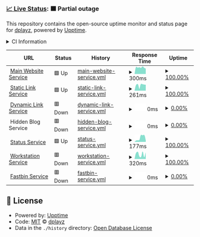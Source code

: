 ### [📈 Live Status](https://demo.upptime.js.org): <!--live status--> **🟧 Partial outage**

This repository contains the open-source uptime monitor and status page for [dplayz](dplayzgames06.tk), powered by [Upptime](https://github.com/upptime/upptime).

<details>
  <summary>CI Information</summary>

[![Uptime CI](https://github.com/dplayz/statuspage/workflows/Uptime%20CI/badge.svg)](https://github.com/dplayz/statuspage/actions?query=workflow%3A%22Uptime+CI%22)
[![Response Time CI](https://github.com/dplayz/statuspage/workflows/Response%20Time%20CI/badge.svg)](https://github.com/dplayz/statuspage/actions?query=workflow%3A%22Response+Time+CI%22)
[![Graphs CI](https://github.com/dplayz/statuspage/workflows/Graphs%20CI/badge.svg)](https://github.com/dplayz/statuspage/actions?query=workflow%3A%22Graphs+CI%22)
[![Static Site CI](https://github.com/dplayz/statuspage/workflows/Static%20Site%20CI/badge.svg)](https://github.com/dplayz/statuspage/actions?query=workflow%3A%22Static+Site+CI%22)
[![Summary CI](https://github.com/dplayz/statuspage/workflows/Summary%20CI/badge.svg)](https://github.com/dplayz/statuspage/actions?query=workflow%3A%22Summary+CI%22)

With [Upptime](https://upptime.js.org), you can get your own unlimited and free uptime monitor and status page, powered entirely by a GitHub repository. We use [Issues](https://github.com/dplayz/status/issues) as incident reports, [Actions](https://github.com/dplayz/status/actions) as uptime monitors, and [Pages](https://status.dplayzgames06.tk) for the status page.

With [Upptime](https://upptime.js.org), you can get your own unlimited and free uptime monitor and status page, powered entirely by a GitHub repository. We use [Issues](https://github.com/dplayz/status/issues) as incident reports, [Actions](https://github.com/dplayz/status/actions) as uptime monitors, and [Pages](https://status.dplayzgames06.tk) for the status page.

With [Upptime](https://upptime.js.org), you can get your own unlimited and free uptime monitor and status page, powered entirely by a GitHub repository. We use [Issues](https://github.com/dplayz/status/issues) as incident reports, [Actions](https://github.com/dplayz/status/actions) as uptime monitors, and [Pages](https://status.dplayzgames06.tk) for the status page.

</details>

<!--start: status pages-->
<!-- This summary is generated by Upptime (https://github.com/upptime/upptime) -->
<!-- Do not edit this manually, your changes will be overwritten -->
<!-- prettier-ignore -->
| URL | Status | History | Response Time | Uptime |
| --- | ------ | ------- | ------------- | ------ |
| <img alt="" src="https://icons.duckduckgo.com/ip3/dpg06.top.ico" height="13"> [Main Website Service](https://dpG06.top) | 🟩 Up | [main-website-service.yml](https://github.com/dplayz/status/commits/HEAD/history/main-website-service.yml) | <details><summary><img alt="Response time graph" src="./graphs/main-website-service/response-time-week.png" height="20"> 300ms</summary><br><a href="https://status.dpG06.top/history/main-website-service"><img alt="Response time 315" src="https://img.shields.io/endpoint?url=https%3A%2F%2Fraw.githubusercontent.com%2Fdplayz%2Fstatus%2FHEAD%2Fapi%2Fmain-website-service%2Fresponse-time.json"></a><br><a href="https://status.dpG06.top/history/main-website-service"><img alt="24-hour response time 249" src="https://img.shields.io/endpoint?url=https%3A%2F%2Fraw.githubusercontent.com%2Fdplayz%2Fstatus%2FHEAD%2Fapi%2Fmain-website-service%2Fresponse-time-day.json"></a><br><a href="https://status.dpG06.top/history/main-website-service"><img alt="7-day response time 300" src="https://img.shields.io/endpoint?url=https%3A%2F%2Fraw.githubusercontent.com%2Fdplayz%2Fstatus%2FHEAD%2Fapi%2Fmain-website-service%2Fresponse-time-week.json"></a><br><a href="https://status.dpG06.top/history/main-website-service"><img alt="30-day response time 289" src="https://img.shields.io/endpoint?url=https%3A%2F%2Fraw.githubusercontent.com%2Fdplayz%2Fstatus%2FHEAD%2Fapi%2Fmain-website-service%2Fresponse-time-month.json"></a><br><a href="https://status.dpG06.top/history/main-website-service"><img alt="1-year response time 307" src="https://img.shields.io/endpoint?url=https%3A%2F%2Fraw.githubusercontent.com%2Fdplayz%2Fstatus%2FHEAD%2Fapi%2Fmain-website-service%2Fresponse-time-year.json"></a></details> | <details><summary><a href="https://status.dpG06.top/history/main-website-service">100.00%</a></summary><a href="https://status.dpG06.top/history/main-website-service"><img alt="All-time uptime 99.48%" src="https://img.shields.io/endpoint?url=https%3A%2F%2Fraw.githubusercontent.com%2Fdplayz%2Fstatus%2FHEAD%2Fapi%2Fmain-website-service%2Fuptime.json"></a><br><a href="https://status.dpG06.top/history/main-website-service"><img alt="24-hour uptime 100.00%" src="https://img.shields.io/endpoint?url=https%3A%2F%2Fraw.githubusercontent.com%2Fdplayz%2Fstatus%2FHEAD%2Fapi%2Fmain-website-service%2Fuptime-day.json"></a><br><a href="https://status.dpG06.top/history/main-website-service"><img alt="7-day uptime 100.00%" src="https://img.shields.io/endpoint?url=https%3A%2F%2Fraw.githubusercontent.com%2Fdplayz%2Fstatus%2FHEAD%2Fapi%2Fmain-website-service%2Fuptime-week.json"></a><br><a href="https://status.dpG06.top/history/main-website-service"><img alt="30-day uptime 100.00%" src="https://img.shields.io/endpoint?url=https%3A%2F%2Fraw.githubusercontent.com%2Fdplayz%2Fstatus%2FHEAD%2Fapi%2Fmain-website-service%2Fuptime-month.json"></a><br><a href="https://status.dpG06.top/history/main-website-service"><img alt="1-year uptime 99.17%" src="https://img.shields.io/endpoint?url=https%3A%2F%2Fraw.githubusercontent.com%2Fdplayz%2Fstatus%2FHEAD%2Fapi%2Fmain-website-service%2Fuptime-year.json"></a></details>
| <img alt="" src="https://icons.duckduckgo.com/ip3/l.dpg06.top.ico" height="13"> [Static Link Service](https://l.dpg06.top) | 🟩 Up | [static-link-service.yml](https://github.com/dplayz/status/commits/HEAD/history/static-link-service.yml) | <details><summary><img alt="Response time graph" src="./graphs/static-link-service/response-time-week.png" height="20"> 261ms</summary><br><a href="https://status.dpG06.top/history/static-link-service"><img alt="Response time 295" src="https://img.shields.io/endpoint?url=https%3A%2F%2Fraw.githubusercontent.com%2Fdplayz%2Fstatus%2FHEAD%2Fapi%2Fstatic-link-service%2Fresponse-time.json"></a><br><a href="https://status.dpG06.top/history/static-link-service"><img alt="24-hour response time 275" src="https://img.shields.io/endpoint?url=https%3A%2F%2Fraw.githubusercontent.com%2Fdplayz%2Fstatus%2FHEAD%2Fapi%2Fstatic-link-service%2Fresponse-time-day.json"></a><br><a href="https://status.dpG06.top/history/static-link-service"><img alt="7-day response time 261" src="https://img.shields.io/endpoint?url=https%3A%2F%2Fraw.githubusercontent.com%2Fdplayz%2Fstatus%2FHEAD%2Fapi%2Fstatic-link-service%2Fresponse-time-week.json"></a><br><a href="https://status.dpG06.top/history/static-link-service"><img alt="30-day response time 280" src="https://img.shields.io/endpoint?url=https%3A%2F%2Fraw.githubusercontent.com%2Fdplayz%2Fstatus%2FHEAD%2Fapi%2Fstatic-link-service%2Fresponse-time-month.json"></a><br><a href="https://status.dpG06.top/history/static-link-service"><img alt="1-year response time 280" src="https://img.shields.io/endpoint?url=https%3A%2F%2Fraw.githubusercontent.com%2Fdplayz%2Fstatus%2FHEAD%2Fapi%2Fstatic-link-service%2Fresponse-time-year.json"></a></details> | <details><summary><a href="https://status.dpG06.top/history/static-link-service">100.00%</a></summary><a href="https://status.dpG06.top/history/static-link-service"><img alt="All-time uptime 98.72%" src="https://img.shields.io/endpoint?url=https%3A%2F%2Fraw.githubusercontent.com%2Fdplayz%2Fstatus%2FHEAD%2Fapi%2Fstatic-link-service%2Fuptime.json"></a><br><a href="https://status.dpG06.top/history/static-link-service"><img alt="24-hour uptime 100.00%" src="https://img.shields.io/endpoint?url=https%3A%2F%2Fraw.githubusercontent.com%2Fdplayz%2Fstatus%2FHEAD%2Fapi%2Fstatic-link-service%2Fuptime-day.json"></a><br><a href="https://status.dpG06.top/history/static-link-service"><img alt="7-day uptime 100.00%" src="https://img.shields.io/endpoint?url=https%3A%2F%2Fraw.githubusercontent.com%2Fdplayz%2Fstatus%2FHEAD%2Fapi%2Fstatic-link-service%2Fuptime-week.json"></a><br><a href="https://status.dpG06.top/history/static-link-service"><img alt="30-day uptime 100.00%" src="https://img.shields.io/endpoint?url=https%3A%2F%2Fraw.githubusercontent.com%2Fdplayz%2Fstatus%2FHEAD%2Fapi%2Fstatic-link-service%2Fuptime-month.json"></a><br><a href="https://status.dpG06.top/history/static-link-service"><img alt="1-year uptime 99.05%" src="https://img.shields.io/endpoint?url=https%3A%2F%2Fraw.githubusercontent.com%2Fdplayz%2Fstatus%2FHEAD%2Fapi%2Fstatic-link-service%2Fuptime-year.json"></a></details>
| <img alt="" src="https://icons.duckduckgo.com/ip3/lv2.dpg06.top.ico" height="13"> [Dynamic Link Service](https://lv2.dpg06.top) | 🟥 Down | [dynamic-link-service.yml](https://github.com/dplayz/status/commits/HEAD/history/dynamic-link-service.yml) | <details><summary><img alt="Response time graph" src="./graphs/dynamic-link-service/response-time-week.png" height="20"> 0ms</summary><br><a href="https://status.dpG06.top/history/dynamic-link-service"><img alt="Response time 533" src="https://img.shields.io/endpoint?url=https%3A%2F%2Fraw.githubusercontent.com%2Fdplayz%2Fstatus%2FHEAD%2Fapi%2Fdynamic-link-service%2Fresponse-time.json"></a><br><a href="https://status.dpG06.top/history/dynamic-link-service"><img alt="24-hour response time 0" src="https://img.shields.io/endpoint?url=https%3A%2F%2Fraw.githubusercontent.com%2Fdplayz%2Fstatus%2FHEAD%2Fapi%2Fdynamic-link-service%2Fresponse-time-day.json"></a><br><a href="https://status.dpG06.top/history/dynamic-link-service"><img alt="7-day response time 0" src="https://img.shields.io/endpoint?url=https%3A%2F%2Fraw.githubusercontent.com%2Fdplayz%2Fstatus%2FHEAD%2Fapi%2Fdynamic-link-service%2Fresponse-time-week.json"></a><br><a href="https://status.dpG06.top/history/dynamic-link-service"><img alt="30-day response time 0" src="https://img.shields.io/endpoint?url=https%3A%2F%2Fraw.githubusercontent.com%2Fdplayz%2Fstatus%2FHEAD%2Fapi%2Fdynamic-link-service%2Fresponse-time-month.json"></a><br><a href="https://status.dpG06.top/history/dynamic-link-service"><img alt="1-year response time 550" src="https://img.shields.io/endpoint?url=https%3A%2F%2Fraw.githubusercontent.com%2Fdplayz%2Fstatus%2FHEAD%2Fapi%2Fdynamic-link-service%2Fresponse-time-year.json"></a></details> | <details><summary><a href="https://status.dpG06.top/history/dynamic-link-service">0.00%</a></summary><a href="https://status.dpG06.top/history/dynamic-link-service"><img alt="All-time uptime 60.45%" src="https://img.shields.io/endpoint?url=https%3A%2F%2Fraw.githubusercontent.com%2Fdplayz%2Fstatus%2FHEAD%2Fapi%2Fdynamic-link-service%2Fuptime.json"></a><br><a href="https://status.dpG06.top/history/dynamic-link-service"><img alt="24-hour uptime 0.00%" src="https://img.shields.io/endpoint?url=https%3A%2F%2Fraw.githubusercontent.com%2Fdplayz%2Fstatus%2FHEAD%2Fapi%2Fdynamic-link-service%2Fuptime-day.json"></a><br><a href="https://status.dpG06.top/history/dynamic-link-service"><img alt="7-day uptime 0.00%" src="https://img.shields.io/endpoint?url=https%3A%2F%2Fraw.githubusercontent.com%2Fdplayz%2Fstatus%2FHEAD%2Fapi%2Fdynamic-link-service%2Fuptime-week.json"></a><br><a href="https://status.dpG06.top/history/dynamic-link-service"><img alt="30-day uptime 0.00%" src="https://img.shields.io/endpoint?url=https%3A%2F%2Fraw.githubusercontent.com%2Fdplayz%2Fstatus%2FHEAD%2Fapi%2Fdynamic-link-service%2Fuptime-month.json"></a><br><a href="https://status.dpG06.top/history/dynamic-link-service"><img alt="1-year uptime 37.69%" src="https://img.shields.io/endpoint?url=https%3A%2F%2Fraw.githubusercontent.com%2Fdplayz%2Fstatus%2FHEAD%2Fapi%2Fdynamic-link-service%2Fuptime-year.json"></a></details>
| <img alt="" src="https://icons.duckduckgo.com/ip3/null.ico" height="13"> Hidden Blog Service | 🟥 Down | [hidden-blog-service.yml](https://github.com/dplayz/status/commits/HEAD/history/hidden-blog-service.yml) | <details><summary><img alt="Response time graph" src="./graphs/hidden-blog-service/response-time-week.png" height="20"> 0ms</summary><br><a href="https://status.dpG06.top/history/hidden-blog-service"><img alt="Response time 277" src="https://img.shields.io/endpoint?url=https%3A%2F%2Fraw.githubusercontent.com%2Fdplayz%2Fstatus%2FHEAD%2Fapi%2Fhidden-blog-service%2Fresponse-time.json"></a><br><a href="https://status.dpG06.top/history/hidden-blog-service"><img alt="24-hour response time 0" src="https://img.shields.io/endpoint?url=https%3A%2F%2Fraw.githubusercontent.com%2Fdplayz%2Fstatus%2FHEAD%2Fapi%2Fhidden-blog-service%2Fresponse-time-day.json"></a><br><a href="https://status.dpG06.top/history/hidden-blog-service"><img alt="7-day response time 0" src="https://img.shields.io/endpoint?url=https%3A%2F%2Fraw.githubusercontent.com%2Fdplayz%2Fstatus%2FHEAD%2Fapi%2Fhidden-blog-service%2Fresponse-time-week.json"></a><br><a href="https://status.dpG06.top/history/hidden-blog-service"><img alt="30-day response time 0" src="https://img.shields.io/endpoint?url=https%3A%2F%2Fraw.githubusercontent.com%2Fdplayz%2Fstatus%2FHEAD%2Fapi%2Fhidden-blog-service%2Fresponse-time-month.json"></a><br><a href="https://status.dpG06.top/history/hidden-blog-service"><img alt="1-year response time 231" src="https://img.shields.io/endpoint?url=https%3A%2F%2Fraw.githubusercontent.com%2Fdplayz%2Fstatus%2FHEAD%2Fapi%2Fhidden-blog-service%2Fresponse-time-year.json"></a></details> | <details><summary><a href="https://status.dpG06.top/history/hidden-blog-service">0.00%</a></summary><a href="https://status.dpG06.top/history/hidden-blog-service"><img alt="All-time uptime 61.35%" src="https://img.shields.io/endpoint?url=https%3A%2F%2Fraw.githubusercontent.com%2Fdplayz%2Fstatus%2FHEAD%2Fapi%2Fhidden-blog-service%2Fuptime.json"></a><br><a href="https://status.dpG06.top/history/hidden-blog-service"><img alt="24-hour uptime 0.00%" src="https://img.shields.io/endpoint?url=https%3A%2F%2Fraw.githubusercontent.com%2Fdplayz%2Fstatus%2FHEAD%2Fapi%2Fhidden-blog-service%2Fuptime-day.json"></a><br><a href="https://status.dpG06.top/history/hidden-blog-service"><img alt="7-day uptime 0.00%" src="https://img.shields.io/endpoint?url=https%3A%2F%2Fraw.githubusercontent.com%2Fdplayz%2Fstatus%2FHEAD%2Fapi%2Fhidden-blog-service%2Fuptime-week.json"></a><br><a href="https://status.dpG06.top/history/hidden-blog-service"><img alt="30-day uptime 0.00%" src="https://img.shields.io/endpoint?url=https%3A%2F%2Fraw.githubusercontent.com%2Fdplayz%2Fstatus%2FHEAD%2Fapi%2Fhidden-blog-service%2Fuptime-month.json"></a><br><a href="https://status.dpG06.top/history/hidden-blog-service"><img alt="1-year uptime 37.82%" src="https://img.shields.io/endpoint?url=https%3A%2F%2Fraw.githubusercontent.com%2Fdplayz%2Fstatus%2FHEAD%2Fapi%2Fhidden-blog-service%2Fuptime-year.json"></a></details>
| <img alt="" src="https://icons.duckduckgo.com/ip3/status.dpg06.top.ico" height="13"> [Status Service](https://status.dpG06.top) | 🟩 Up | [status-service.yml](https://github.com/dplayz/status/commits/HEAD/history/status-service.yml) | <details><summary><img alt="Response time graph" src="./graphs/status-service/response-time-week.png" height="20"> 177ms</summary><br><a href="https://status.dpG06.top/history/status-service"><img alt="Response time 258" src="https://img.shields.io/endpoint?url=https%3A%2F%2Fraw.githubusercontent.com%2Fdplayz%2Fstatus%2FHEAD%2Fapi%2Fstatus-service%2Fresponse-time.json"></a><br><a href="https://status.dpG06.top/history/status-service"><img alt="24-hour response time 64" src="https://img.shields.io/endpoint?url=https%3A%2F%2Fraw.githubusercontent.com%2Fdplayz%2Fstatus%2FHEAD%2Fapi%2Fstatus-service%2Fresponse-time-day.json"></a><br><a href="https://status.dpG06.top/history/status-service"><img alt="7-day response time 177" src="https://img.shields.io/endpoint?url=https%3A%2F%2Fraw.githubusercontent.com%2Fdplayz%2Fstatus%2FHEAD%2Fapi%2Fstatus-service%2Fresponse-time-week.json"></a><br><a href="https://status.dpG06.top/history/status-service"><img alt="30-day response time 205" src="https://img.shields.io/endpoint?url=https%3A%2F%2Fraw.githubusercontent.com%2Fdplayz%2Fstatus%2FHEAD%2Fapi%2Fstatus-service%2Fresponse-time-month.json"></a><br><a href="https://status.dpG06.top/history/status-service"><img alt="1-year response time 215" src="https://img.shields.io/endpoint?url=https%3A%2F%2Fraw.githubusercontent.com%2Fdplayz%2Fstatus%2FHEAD%2Fapi%2Fstatus-service%2Fresponse-time-year.json"></a></details> | <details><summary><a href="https://status.dpG06.top/history/status-service">100.00%</a></summary><a href="https://status.dpG06.top/history/status-service"><img alt="All-time uptime 99.60%" src="https://img.shields.io/endpoint?url=https%3A%2F%2Fraw.githubusercontent.com%2Fdplayz%2Fstatus%2FHEAD%2Fapi%2Fstatus-service%2Fuptime.json"></a><br><a href="https://status.dpG06.top/history/status-service"><img alt="24-hour uptime 100.00%" src="https://img.shields.io/endpoint?url=https%3A%2F%2Fraw.githubusercontent.com%2Fdplayz%2Fstatus%2FHEAD%2Fapi%2Fstatus-service%2Fuptime-day.json"></a><br><a href="https://status.dpG06.top/history/status-service"><img alt="7-day uptime 100.00%" src="https://img.shields.io/endpoint?url=https%3A%2F%2Fraw.githubusercontent.com%2Fdplayz%2Fstatus%2FHEAD%2Fapi%2Fstatus-service%2Fuptime-week.json"></a><br><a href="https://status.dpG06.top/history/status-service"><img alt="30-day uptime 100.00%" src="https://img.shields.io/endpoint?url=https%3A%2F%2Fraw.githubusercontent.com%2Fdplayz%2Fstatus%2FHEAD%2Fapi%2Fstatus-service%2Fuptime-month.json"></a><br><a href="https://status.dpG06.top/history/status-service"><img alt="1-year uptime 99.18%" src="https://img.shields.io/endpoint?url=https%3A%2F%2Fraw.githubusercontent.com%2Fdplayz%2Fstatus%2FHEAD%2Fapi%2Fstatus-service%2Fuptime-year.json"></a></details>
| <img alt="" src="https://icons.duckduckgo.com/ip3/workstation.dpg06.top.ico" height="13"> [Workstation Service](https://workstation.dpG06.top) | 🟥 Down | [workstation-service.yml](https://github.com/dplayz/status/commits/HEAD/history/workstation-service.yml) | <details><summary><img alt="Response time graph" src="./graphs/workstation-service/response-time-week.png" height="20"> 320ms</summary><br><a href="https://status.dpG06.top/history/workstation-service"><img alt="Response time 1216" src="https://img.shields.io/endpoint?url=https%3A%2F%2Fraw.githubusercontent.com%2Fdplayz%2Fstatus%2FHEAD%2Fapi%2Fworkstation-service%2Fresponse-time.json"></a><br><a href="https://status.dpG06.top/history/workstation-service"><img alt="24-hour response time 750" src="https://img.shields.io/endpoint?url=https%3A%2F%2Fraw.githubusercontent.com%2Fdplayz%2Fstatus%2FHEAD%2Fapi%2Fworkstation-service%2Fresponse-time-day.json"></a><br><a href="https://status.dpG06.top/history/workstation-service"><img alt="7-day response time 320" src="https://img.shields.io/endpoint?url=https%3A%2F%2Fraw.githubusercontent.com%2Fdplayz%2Fstatus%2FHEAD%2Fapi%2Fworkstation-service%2Fresponse-time-week.json"></a><br><a href="https://status.dpG06.top/history/workstation-service"><img alt="30-day response time 228" src="https://img.shields.io/endpoint?url=https%3A%2F%2Fraw.githubusercontent.com%2Fdplayz%2Fstatus%2FHEAD%2Fapi%2Fworkstation-service%2Fresponse-time-month.json"></a><br><a href="https://status.dpG06.top/history/workstation-service"><img alt="1-year response time 1145" src="https://img.shields.io/endpoint?url=https%3A%2F%2Fraw.githubusercontent.com%2Fdplayz%2Fstatus%2FHEAD%2Fapi%2Fworkstation-service%2Fresponse-time-year.json"></a></details> | <details><summary><a href="https://status.dpG06.top/history/workstation-service">100.00%</a></summary><a href="https://status.dpG06.top/history/workstation-service"><img alt="All-time uptime 93.83%" src="https://img.shields.io/endpoint?url=https%3A%2F%2Fraw.githubusercontent.com%2Fdplayz%2Fstatus%2FHEAD%2Fapi%2Fworkstation-service%2Fuptime.json"></a><br><a href="https://status.dpG06.top/history/workstation-service"><img alt="24-hour uptime 99.99%" src="https://img.shields.io/endpoint?url=https%3A%2F%2Fraw.githubusercontent.com%2Fdplayz%2Fstatus%2FHEAD%2Fapi%2Fworkstation-service%2Fuptime-day.json"></a><br><a href="https://status.dpG06.top/history/workstation-service"><img alt="7-day uptime 100.00%" src="https://img.shields.io/endpoint?url=https%3A%2F%2Fraw.githubusercontent.com%2Fdplayz%2Fstatus%2FHEAD%2Fapi%2Fworkstation-service%2Fuptime-week.json"></a><br><a href="https://status.dpG06.top/history/workstation-service"><img alt="30-day uptime 100.00%" src="https://img.shields.io/endpoint?url=https%3A%2F%2Fraw.githubusercontent.com%2Fdplayz%2Fstatus%2FHEAD%2Fapi%2Fworkstation-service%2Fuptime-month.json"></a><br><a href="https://status.dpG06.top/history/workstation-service"><img alt="1-year uptime 87.18%" src="https://img.shields.io/endpoint?url=https%3A%2F%2Fraw.githubusercontent.com%2Fdplayz%2Fstatus%2FHEAD%2Fapi%2Fworkstation-service%2Fuptime-year.json"></a></details>
| <img alt="" src="https://icons.duckduckgo.com/ip3/paste.dpg06.top.ico" height="13"> [Fastbin Service](https://paste.dpG06.top) | 🟥 Down | [fastbin-service.yml](https://github.com/dplayz/status/commits/HEAD/history/fastbin-service.yml) | <details><summary><img alt="Response time graph" src="./graphs/fastbin-service/response-time-week.png" height="20"> 0ms</summary><br><a href="https://status.dpG06.top/history/fastbin-service"><img alt="Response time 256" src="https://img.shields.io/endpoint?url=https%3A%2F%2Fraw.githubusercontent.com%2Fdplayz%2Fstatus%2FHEAD%2Fapi%2Ffastbin-service%2Fresponse-time.json"></a><br><a href="https://status.dpG06.top/history/fastbin-service"><img alt="24-hour response time 0" src="https://img.shields.io/endpoint?url=https%3A%2F%2Fraw.githubusercontent.com%2Fdplayz%2Fstatus%2FHEAD%2Fapi%2Ffastbin-service%2Fresponse-time-day.json"></a><br><a href="https://status.dpG06.top/history/fastbin-service"><img alt="7-day response time 0" src="https://img.shields.io/endpoint?url=https%3A%2F%2Fraw.githubusercontent.com%2Fdplayz%2Fstatus%2FHEAD%2Fapi%2Ffastbin-service%2Fresponse-time-week.json"></a><br><a href="https://status.dpG06.top/history/fastbin-service"><img alt="30-day response time 219" src="https://img.shields.io/endpoint?url=https%3A%2F%2Fraw.githubusercontent.com%2Fdplayz%2Fstatus%2FHEAD%2Fapi%2Ffastbin-service%2Fresponse-time-month.json"></a><br><a href="https://status.dpG06.top/history/fastbin-service"><img alt="1-year response time 255" src="https://img.shields.io/endpoint?url=https%3A%2F%2Fraw.githubusercontent.com%2Fdplayz%2Fstatus%2FHEAD%2Fapi%2Ffastbin-service%2Fresponse-time-year.json"></a></details> | <details><summary><a href="https://status.dpG06.top/history/fastbin-service">0.00%</a></summary><a href="https://status.dpG06.top/history/fastbin-service"><img alt="All-time uptime 75.68%" src="https://img.shields.io/endpoint?url=https%3A%2F%2Fraw.githubusercontent.com%2Fdplayz%2Fstatus%2FHEAD%2Fapi%2Ffastbin-service%2Fuptime.json"></a><br><a href="https://status.dpG06.top/history/fastbin-service"><img alt="24-hour uptime 0.00%" src="https://img.shields.io/endpoint?url=https%3A%2F%2Fraw.githubusercontent.com%2Fdplayz%2Fstatus%2FHEAD%2Fapi%2Ffastbin-service%2Fuptime-day.json"></a><br><a href="https://status.dpG06.top/history/fastbin-service"><img alt="7-day uptime 0.00%" src="https://img.shields.io/endpoint?url=https%3A%2F%2Fraw.githubusercontent.com%2Fdplayz%2Fstatus%2FHEAD%2Fapi%2Ffastbin-service%2Fuptime-week.json"></a><br><a href="https://status.dpG06.top/history/fastbin-service"><img alt="30-day uptime 0.00%" src="https://img.shields.io/endpoint?url=https%3A%2F%2Fraw.githubusercontent.com%2Fdplayz%2Fstatus%2FHEAD%2Fapi%2Ffastbin-service%2Fuptime-month.json"></a><br><a href="https://status.dpG06.top/history/fastbin-service"><img alt="1-year uptime 75.59%" src="https://img.shields.io/endpoint?url=https%3A%2F%2Fraw.githubusercontent.com%2Fdplayz%2Fstatus%2FHEAD%2Fapi%2Ffastbin-service%2Fuptime-year.json"></a></details>

<!--end: status pages-->

## 📄 License

- Powered by: [Upptime](https://github.com/upptime/upptime)
- Code: [MIT](./LICENSE) © [dplayz](dplayzgames06.tk)
- Data in the `./history` directory: [Open Database License](https://opendatacommons.org/licenses/odbl/1-0/)
